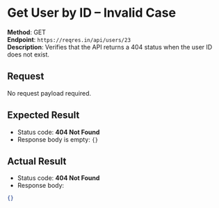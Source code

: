 # Get User by ID – Invalid Case

**Method**: GET  
**Endpoint**: `https://reqres.in/api/users/23`  
**Description**: Verifies that the API returns a 404 status when the user ID does not exist.

## Request
No request payload required.

## Expected Result  
- Status code: **404 Not Found**  
- Response body is empty: `{}`

## Actual Result  
- Status code: **404 Not Found**  
- Response body:
```json
{}
